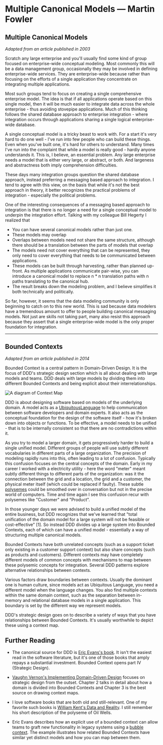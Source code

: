 # Multiple Canonical Models — Martin Fowler


## Multiple Canonical Models

*Adapted from an article published in 2003*

Scratch any large enterprise and you'll usually find some kind of group focused on enterprise-wide conceptual modeling. Most commonly this will be a data management group, occasionally they may be involved in defining enterprise-wide services. They are enterprise-wide because rather than focusing on the efforts of a single application they concentrate on integrating multiple applications.

Most such groups tend to focus on creating a single comprehensive enterprise model. The idea is that if all applications operate based on this single model, then it will be much easier to integrate data across the whole enterprise - thus avoiding stovepipe applications. Much of this thinking follows the shared database approach to enterprise integration - where integration occurs through applications sharing a single logical enterprise-wide database.

A single conceptual model is a tricky beast to work with. For a start it's very hard to do one well - I've run into few people who can build these things. Even when you've built one, it's hard for others to understand. Many times I've run into the complaint that while a model is really good - hardly anyone understands it. This is, I believe, an essential problem. Any large enterprise needs a model that is either very large, or abstract, or both. And largeness and abstractness both imply comprehension difficulties.

These days many integration groups question the shared database approach, instead preferring a messaging based approach to integration. I tend to agree with this view, on the basis that while it's not the best approach in theory, it better recognizes the practical problems of integration - especially the political problems.

One of the interesting consequences of a messaging based approach to integration is that there is no longer a need for a single conceptual model to underpin the integration effort. Talking with my colleague Bill Hegerty I realized that

- You can have several canonical models rather than just one.
- These models may overlap
- Overlaps between models need not share the same structure, although there should be a translation between the parts of models that overlap
- The models need not cover everything that can be represented, they only need to cover everything that needs to be communicated between applications.
- These models can be built through harvesting, rather than planned up-front. As multiple applications communicate pair-wise, you can introduce a canonical model to replace n * n translation paths with n paths translating to the canonical hub.
- The result breaks down the modeling problem, and I believe simplifies it both technically and politically.

So far, however, it seems that the data modeling community is only beginning to catch on to this new world. This is sad because data modelers have a tremendous amount to offer to people building canonical messaging models. Not just are skills not taking part, many also resist this approach because they assert that a single enterprise-wide model is the only proper foundation for integration.

---

## Bounded Contexts

*Adapted from an article published in 2014*

Bounded Context is a central pattern in Domain-Driven Design. It is the focus of DDD's strategic design section which is all about dealing with large models and teams. DDD deals with large models by dividing them into different Bounded Contexts and being explicit about their interrelationships.

![A diagram of Context Map](images/martin-fowler/contextmap.png)

DDD is about designing software based on models of the underlying domain. A model acts as a [UbiquitousLanguage](https://martinfowler.com/bliki/UbiquitousLanguage.html) to help communication between software developers and domain experts. It also acts as the conceptual foundation for the design of the software itself - how it's broken down into objects or functions. To be effective, a model needs to be unified - that is to be internally consistent so that there are no contradictions within it.

As you try to model a larger domain, it gets progressively harder to build a single unified model. Different groups of people will use subtly different vocabularies in different parts of a large organization. The precision of modeling rapidly runs into this, often leading to a lot of confusion. Typically this confusion focuses on the central concepts of the domain. Early in my career I worked with a electricity utility - here the word "meter" meant subtly different things to different parts of the organization: was it the connection between the grid and a location, the grid and a customer, the physical meter itself (which could be replaced if faulty). These subtle [polysemes](http://en.wikipedia.org/wiki/Polysemy) could be smoothed over in conversation but not in the precise world of computers. Time and time again I see this confusion recur with polysemes like "Customer" and "Product".

In those younger days we were advised to build a unified model of the entire business, but DDD recognizes that we've learned that "total unification of the domain model for a large system will not be feasible or cost-effective" [1]. So instead DDD divides up a large system into Bounded Contexts, each of which can have a unified model - essentially a way of structuring multiple canonical models.

Bounded Contexts have both unrelated concepts (such as a support ticket only existing in a customer support context) but also share concepts (such as products and customers). Different contexts may have completely different models of common concepts with mechanisms to map between these polysemic concepts for integration. Several DDD patterns explore alternative relationships between contexts.

Various factors draw boundaries between contexts. Usually the dominant one is human culture, since models act as Ubiquitous Language, you need a different model when the language changes. You also find multiple contexts within the same domain context, such as the separation between in-memory and relational database models in a single application. This boundary is set by the different way we represent models.

DDD's strategic design goes on to describe a variety of ways that you have relationships between Bounded Contexts. It's usually worthwhile to depict these using a context map.

## Further Reading

- The canonical source for DDD is [Eric Evans's book](https://amzn.to/2AUG3q0). It isn't the easiest read in the software literature, but it's one of those books that amply repays a substantial investment. Bounded Context opens part IV (Strategic Design).

- [Vaughn Vernon's Implementing Domain-Driven Design](https://amzn.to/2MwG58S) focuses on strategic design from the outset. Chapter 2 talks in detail about how a domain is divided into Bounded Contexts and Chapter 3 is the best source on drawing context maps.

- I love software books that are both old and still-relevant. One of my favorite such books is [William Kent's Data and Reality](https://amzn.to/2vutD3c). I still remember his short description of the polyseme of Oil Wells.

- Eric Evans describes how an explicit use of a bounded context can allow teams to graft new functionality in legacy systems using a [bubble context](http://domainlanguage.com/wp-content/uploads/2016/04/GettingStartedWithDDDWhenSurroundedByLegacySystemsV1.pdf). The example illustrates how related Bounded Contexts have similar yet distinct models and how you can map between them.
